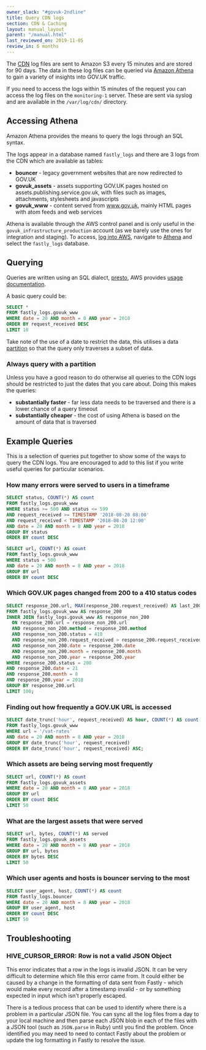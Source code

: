 ```yaml
---
owner_slack: "#govuk-2ndline"
title: Query CDN logs
section: CDN & Caching
layout: manual_layout
parent: "/manual.html"
last_reviewed_on: 2019-11-05
review_in: 6 months
---
```


The [CDN](/manual/cdn.html) log files are sent to Amazon S3 every 15 minutes
and are stored for 90 days. The data in these log files can be queried via
[Amazon Athena][] to gain a variety of insights into GOV.UK traffic.

If you need to access the logs within 15 minutes of the request you can
access the log files on the `monitoring-1` server. These are sent via syslog and
are available in the `/var/log/cdn/` directory.

[Amazon Athena]: https://aws.amazon.com/athena/

## Accessing Athena

Amazon Athena provides the means to query the logs through an SQL syntax.

The logs appear in a database named `fastly_logs` and there are 3 logs from
the CDN which are available as tables:

- **bouncer** - legacy government websites that are now redirected to GOV.UK
- **govuk_assets** - assets supporting GOV.UK pages hosted on
  assets.publishing.service.gov.uk, with files such as images, attachments,
  stylesheets and javascripts
- **govuk_www** - content served from www.gov.uk, mainly HTML pages with atom
  feeds and web services

Athena is available through the AWS control panel and is only useful in
the `govuk_infrastructure_production` account (as we barely use the ones for
integration and staging). To access,
[log into AWS](/manual/seeing-things-in-the-aws-console.html), navigate to
[Athena](https://eu-west-1.console.aws.amazon.com/athena) and select the
`fastly_logs` database.

## Querying

Queries are written using an SQL dialect, [presto](https://prestodb.io/),
AWS provides [usage documentation][query-language].

A basic query could be:

```sql
SELECT *
FROM fastly_logs.govuk_www
WHERE date = 20 AND month = 8 AND year = 2018
ORDER BY request_received DESC
LIMIT 10
```

Take note of the use of a date to restrict the data, this utilises a
data [partition][] so that the query only traverses a subset of data.

### Always query with a partition

Unless you have a good reason to do otherwise all queries to the CDN logs
should be restricted to just the dates that you care about. Doing this makes
the queries:

- **substantially faster** - far less data needs to be traversed and there is a
  lower chance of a query timeout
- **substantially cheaper** - the cost of using Athena is based on the amount
  of data that is traversed

[partition]: https://docs.aws.amazon.com/athena/latest/ug/partitions.html
[query-language]: https://docs.aws.amazon.com/athena/latest/ug/functions-operators-reference-section.html

## Example Queries

This is a selection of queries put together to show some of the ways to
query the CDN logs. You are encouraged to add to this list if you
write useful queries for particular scenarios.

### How many errors were served to users in a timeframe

```sql
SELECT status, COUNT(*) AS count
FROM fastly_logs.govuk_www
WHERE status >= 500 AND status <= 599
AND request_received >= TIMESTAMP '2018-08-20 08:00'
AND request_received < TIMESTAMP '2018-08-20 12:00'
AND date = 20 AND month = 8 AND year = 2018
GROUP BY status
ORDER BY count DESC
```

```sql
SELECT url, COUNT(*) AS count
FROM fastly_logs.govuk_www
WHERE status = 500
AND date = 20 AND month = 8 AND year = 2018
GROUP BY url
ORDER BY count DESC
```

### Which GOV.UK pages changed from 200 to a 410 status codes

```sql
SELECT response_200.url, MAX(response_200.request_received) AS last_200_response, MIN(response_non_200.request_received) AS first_non_200_response
FROM fastly_logs.govuk_www AS response_200
INNER JOIN fastly_logs.govuk_www AS response_non_200
  ON response_200.url = response_non_200.url
  AND response_non_200.method = response_200.method
  AND response_non_200.status = 410
  AND response_non_200.request_received > response_200.request_received
  AND response_non_200.date = response_200.date
  AND response_non_200.month = response_200.month
  AND response_non_200.year = response_200.year
WHERE response_200.status = 200
AND response_200.date = 21
AND response_200.month = 8
AND response_200.year = 2018
GROUP BY response_200.url
LIMIT 100;
```

### Finding out how frequently a GOV.UK URL is accessed

```sql
SELECT date_trunc('hour', request_received) AS hour, COUNT(*) AS count
FROM fastly_logs.govuk_www
WHERE url = '/vat-rates'
AND date = 20 AND month = 8 AND year = 2018
GROUP BY date_trunc('hour', request_received)
ORDER BY date_trunc('hour', request_received) ASC;
```

### Which assets are being serving most frequently

```sql
SELECT url, COUNT(*) AS count
FROM fastly_logs.govuk_assets
WHERE date = 20 AND month = 8 AND year = 2018
GROUP BY url
ORDER BY count DESC
LIMIT 50
```

### What are the largest assets that were served

```sql
SELECT url, bytes, COUNT(*) AS served
FROM fastly_logs.govuk_assets
WHERE date = 20 AND month = 8 AND year = 2018
GROUP BY url, bytes
ORDER BY bytes DESC
LIMIT 50
```

### Which user agents and hosts is bouncer serving to the most

```sql
SELECT user_agent, host, COUNT(*) AS count
FROM fastly_logs.bouncer
WHERE date = 20 AND month = 8 AND year = 2018
GROUP BY user_agent, host
ORDER BY count DESC
LIMIT 50
```

## Troubleshooting

### HIVE_CURSOR_ERROR: Row is not a valid JSON Object

This error indicates that a row in the logs is invalid JSON. It can be very
difficult to determine which file this error came from. It could either be
caused by a change in the formatting of data sent from Fastly - which would
make every record after a timestamp invalid -  or by something expected in
input which isn't properly escaped.

There is a tedious process that can be used to identify where there is a
problem in a particular JSON file. You can sync all the log files from a day
to your local machine and then parse each JSON blob in each of the files with a
JSON tool (such as `JSON.parse` in Ruby) until you find the problem. Once
identified you may need to need to contact Fastly about the
problem or update the log formatting in Fastly to resolve the issue.
